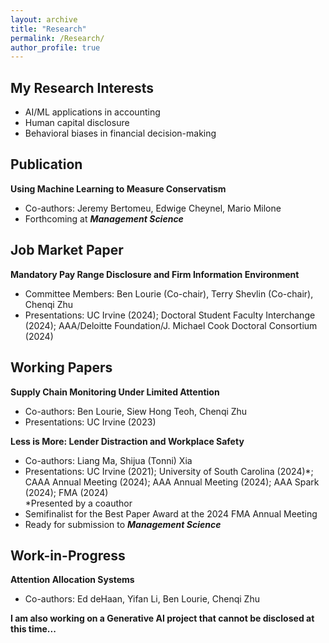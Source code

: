 ```yaml
---
layout: archive
title: "Research"
permalink: /Research/
author_profile: true
---
```


## My Research Interests
- AI/ML applications in accounting
- Human capital disclosure
- Behavioral biases in financial decision-making

## **Publication**
**Using Machine Learning to Measure Conservatism**  
- Co-authors: Jeremy Bertomeu, Edwige Cheynel, Mario Milone
- Forthcoming at ***Management Science***
  
## **Job Market Paper**
**Mandatory Pay Range Disclosure and Firm Information Environment**  
- Committee Members: Ben Lourie (Co-chair), Terry Shevlin (Co-chair), Chenqi Zhu
- Presentations: UC Irvine (2024); Doctoral Student Faculty Interchange (2024); AAA/Deloitte Foundation/J. Michael Cook Doctoral Consortium (2024)

## **Working Papers**

**Supply Chain Monitoring Under Limited Attention**  
- Co-authors: Ben Lourie, Siew Hong Teoh, Chenqi Zhu
- Presentations: UC Irvine (2023)

**Less is More: Lender Distraction and Workplace Safety**  
- Co-authors: Liang Ma, Shijua (Tonni) Xia
- Presentations: UC Irvine (2021); University of South Carolina (2024)*; CAAA Annual Meeting (2024); AAA Annual Meeting (2024); AAA Spark (2024); FMA (2024)  
*Presented by a coauthor  
- Semifinalist for the Best Paper Award at the 2024 FMA Annual Meeting  
- Ready for submission to ***Management Science***

## **Work-in-Progress**

**Attention Allocation Systems**
- Co-authors: Ed deHaan, Yifan Li, Ben Lourie, Chenqi Zhu

**I am also working on a Generative AI project that cannot be disclosed at this time...**
  

